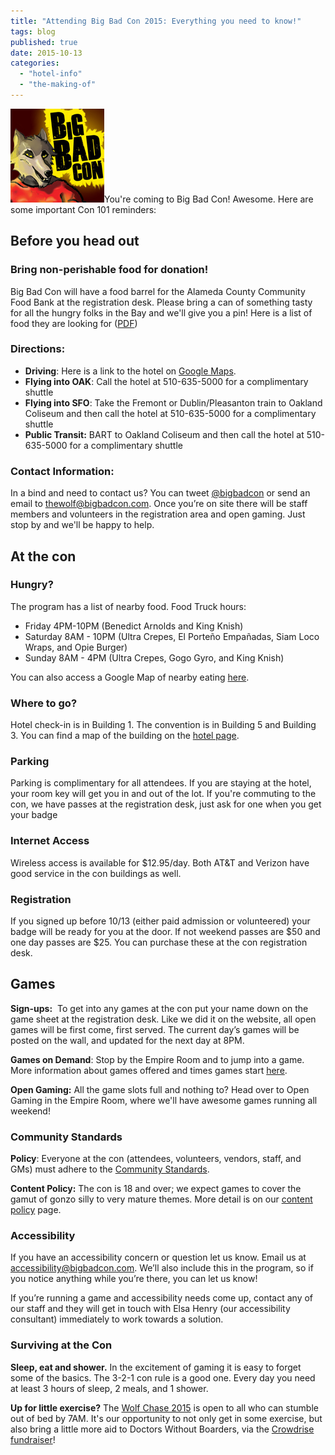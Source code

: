 ```yaml
---
title: "Attending Big Bad Con 2015: Everything you need to know!"
tags: blog
published: true
date: 2015-10-13
categories: 
  - "hotel-info"
  - "the-making-of"
---
```


[![extra-life-logo](/images/extra-life-logo.jpg)](http://www.bigbadcon.com/wp-content/uploads/2014/10/extra-life-logo.jpg)You're coming to Big Bad Con! Awesome. Here are some important Con 101 reminders:

## Before you head out

### **Bring non-perishable food for donation!**

Big Bad Con will have a food barrel for the Alameda County Community Food Bank at the registration desk. Please bring a can of something tasty for all the hungry folks in the Bay and we'll give you a pin! Here is a list of food they are looking for ([PDF](http://www.accfb.org/wordpress/wp-content/uploads/2013/05/food_shopping_list.pdf))

### **Directions:**

- **Driving**: Here is a link to the hotel on [Google Maps](http://maps.google.com/maps?q=Hilton+Oakland+Airport,+1+Hegenberger+Road,+Oakland,+CA+94621&daddr=1+Hegenberger+Road,+Oakland,+CA+94621+%28Hilton+Oakland+Airport%29&hl=en&ll=37.72801,-122.201121&spn=0.011235,0.025771&sll=37.728214,-122.201115&sspn=0.01765,0.032015&gl=us&view=map&geocode=CQ5JsyxwchLfFWqvPwId8Fi3-CEw_bYY-9xkag&t=h&z=16&vpsrc=0).
- **Flying into OAK**: Call the hotel at 510-635-5000 for a complimentary shuttle
- **Flying into SFO**: Take the Fremont or Dublin/Pleasanton train to Oakland Coliseum and then call the hotel at 510-635-5000 for a complimentary shuttle
- **Public Transit:** BART to Oakland Coliseum and then call the hotel at 510-635-5000 for a complimentary shuttle

### **Contact Information**:

In a bind and need to contact us? You can tweet [@bigbadcon](https://twitter.com/bigbadcon) or send an email to thewolf@bigbadcon.com. Once you’re on site there will be staff members and volunteers in the registration area and open gaming. Just stop by and we'll be happy to help.

## At the con

### **Hungry?**

The program has a list of nearby food. Food Truck hours:

- Friday 4PM-10PM (Benedict Arnolds and King Knish)
- Saturday 8AM - 10PM (Ultra Crepes, El Porteño Empañadas, Siam Loco Wraps, and Opie Burger)
- Sunday 8AM - 4PM (Ultra Crepes, Gogo Gyro, and King Knish)

You can also access a Google Map of nearby eating [here](http://maps.google.com/maps/ms?ie=UTF&msa=0&msid=104218137553804756482.00048fc4c035ce545b774).

### **Where to go?**

Hotel check-in is in Building 1. The convention is in Building 5 and Building 3. You can find a map of the building on the [hotel page](http://www.bigbadcon.com/?page_id=192 "Hotel").

### **Parking**

Parking is complimentary for all attendees. If you are staying at the hotel, your room key will get you in and out of the lot. If you're commuting to the con, we have passes at the registration desk, just ask for one when you get your badge

### **Internet Access**

Wireless access is available for $12.95/day. Both AT&T and Verizon have good service in the con buildings as well.

### **Registration**

If you signed up before 10/13 (either paid admission or volunteered) your badge will be ready for you at the door. If not weekend passes are $50 and one day passes are $25. You can purchase these at the con registration desk.

## Games

**Sign-ups:**  To get into any games at the con put your name down on the game sheet at the registration desk. Like we did it on the website, all open games will be first come, first served. The current day’s games will be posted on the wall, and updated for the next day at 8PM.

**Games on Demand**: Stop by the Empire Room and to jump into a game. More information about games offered and times games start [here](http://www.bigbadcon.com/games-on-demand-2015/).

**Open Gaming:** All the game slots full and nothing to? Head over to Open Gaming in the Empire Room, where we'll have awesome games running all weekend!

### Community Standards

**Policy**: Everyone at the con (attendees, volunteers, vendors, staff, and GMs) must adhere to the [Community Standards](http://www.bigbadcon.com/community-standards/).

**Content Policy:** The con is 18 and over; we expect games to cover the gamut of gonzo silly to very mature themes. More detail is on our [content policy](http://www.bigbadcon.com/?p=294 "Big Bad Con Content Standards") page.

### Accessibility

If you have an accessibility concern or question let us know. Email us at [accessibility@bigbadcon.com](mailto:accessibility@bigbadcon.com). We’ll also include this in the program, so if you notice anything while you’re there, you can let us know!

If you’re running a game and accessibility needs come up, contact any of our staff and they will get in touch with Elsa Henry (our accessibility consultant) immediately to work towards a solution.

### Surviving at the Con

**Sleep, eat and shower.** In the excitement of gaming it is easy to forget some of the basics. The 3-2-1 con rule is a good one. Every day you need at least 3 hours of sleep, 2 meals, and 1 shower.

**Up for little exercise?** The [Wolf Chase 2015](http://www.bigbadcon.com/events/wolf-chase-2015/) is open to all who can stumble out of bed by 7AM. It's our opportunity to not only get in some exercise, but also bring a little more aid to Doctors Without Boarders, via the [Crowdrise fundraiser](https://www.crowdrise.com/wolfchase2015)!
